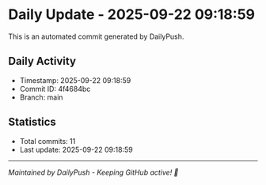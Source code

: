 # Daily Update - 2025-09-22 09:18:59

This is an automated commit generated by DailyPush.

## Daily Activity
- Timestamp: 2025-09-22 09:18:59
- Commit ID: 4f4684bc
- Branch: main

## Statistics
- Total commits: 11
- Last update: 2025-09-22 09:18:59

---
*Maintained by DailyPush - Keeping GitHub active! 🚀*
